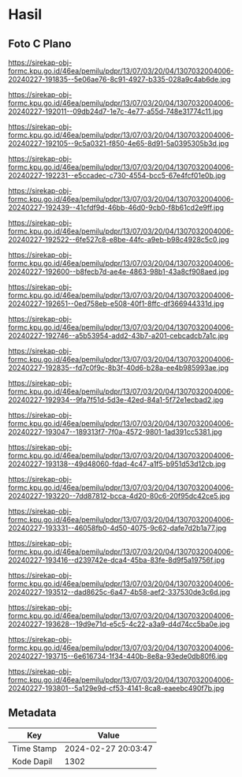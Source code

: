 # Hasil

## Foto C Plano

https://sirekap-obj-formc.kpu.go.id/46ea/pemilu/pdpr/13/07/03/20/04/1307032004006-20240227-191835--5e06ae76-8c91-4927-b335-028a9c4ab6de.jpg

https://sirekap-obj-formc.kpu.go.id/46ea/pemilu/pdpr/13/07/03/20/04/1307032004006-20240227-192011--09db24d7-1e7c-4e77-a55d-748e31774c11.jpg

https://sirekap-obj-formc.kpu.go.id/46ea/pemilu/pdpr/13/07/03/20/04/1307032004006-20240227-192105--9c5a0321-f850-4e65-8d91-5a0395305b3d.jpg

https://sirekap-obj-formc.kpu.go.id/46ea/pemilu/pdpr/13/07/03/20/04/1307032004006-20240227-192231--e5ccadec-c730-4554-bcc5-67e4fcf01e0b.jpg

https://sirekap-obj-formc.kpu.go.id/46ea/pemilu/pdpr/13/07/03/20/04/1307032004006-20240227-192439--41cfdf9d-46bb-46d0-9cb0-f8b61cd2e9ff.jpg

https://sirekap-obj-formc.kpu.go.id/46ea/pemilu/pdpr/13/07/03/20/04/1307032004006-20240227-192522--6fe527c8-e8be-44fc-a9eb-b98c4928c5c0.jpg

https://sirekap-obj-formc.kpu.go.id/46ea/pemilu/pdpr/13/07/03/20/04/1307032004006-20240227-192600--b8fecb7d-ae4e-4863-98b1-43a8cf908aed.jpg

https://sirekap-obj-formc.kpu.go.id/46ea/pemilu/pdpr/13/07/03/20/04/1307032004006-20240227-192651--0ed758eb-e508-40f1-8ffc-df366944331d.jpg

https://sirekap-obj-formc.kpu.go.id/46ea/pemilu/pdpr/13/07/03/20/04/1307032004006-20240227-192746--a5b53954-add2-43b7-a201-cebcadcb7a1c.jpg

https://sirekap-obj-formc.kpu.go.id/46ea/pemilu/pdpr/13/07/03/20/04/1307032004006-20240227-192835--fd7c0f9c-8b3f-40d6-b28a-ee4b985993ae.jpg

https://sirekap-obj-formc.kpu.go.id/46ea/pemilu/pdpr/13/07/03/20/04/1307032004006-20240227-192934--9fa7f51d-5d3e-42ed-84a1-5f72e1ecbad2.jpg

https://sirekap-obj-formc.kpu.go.id/46ea/pemilu/pdpr/13/07/03/20/04/1307032004006-20240227-193047--189313f7-7f0a-4572-9801-1ad391cc5381.jpg

https://sirekap-obj-formc.kpu.go.id/46ea/pemilu/pdpr/13/07/03/20/04/1307032004006-20240227-193138--49d48060-fdad-4c47-a1f5-b951d53d12cb.jpg

https://sirekap-obj-formc.kpu.go.id/46ea/pemilu/pdpr/13/07/03/20/04/1307032004006-20240227-193220--7dd87812-bcca-4d20-80c6-20f95dc42ce5.jpg

https://sirekap-obj-formc.kpu.go.id/46ea/pemilu/pdpr/13/07/03/20/04/1307032004006-20240227-193331--46058fb0-4d50-4075-9c62-dafe7d2b1a77.jpg

https://sirekap-obj-formc.kpu.go.id/46ea/pemilu/pdpr/13/07/03/20/04/1307032004006-20240227-193416--d239742e-dca4-45ba-83fe-8d9f5a19756f.jpg

https://sirekap-obj-formc.kpu.go.id/46ea/pemilu/pdpr/13/07/03/20/04/1307032004006-20240227-193512--dad8625c-6a47-4b58-aef2-337530de3c6d.jpg

https://sirekap-obj-formc.kpu.go.id/46ea/pemilu/pdpr/13/07/03/20/04/1307032004006-20240227-193628--19d9e71d-e5c5-4c22-a3a9-d4d74cc5ba0e.jpg

https://sirekap-obj-formc.kpu.go.id/46ea/pemilu/pdpr/13/07/03/20/04/1307032004006-20240227-193715--6e616734-1f34-440b-8e8a-93ede0db80f6.jpg

https://sirekap-obj-formc.kpu.go.id/46ea/pemilu/pdpr/13/07/03/20/04/1307032004006-20240227-193801--5a129e9d-cf53-4141-8ca8-eaeebc490f7b.jpg


## Metadata

| Key        | Value               |
| ---------- | ------------------- |
| Time Stamp | 2024-02-27 20:03:47 |
| Kode Dapil | 1302                |



